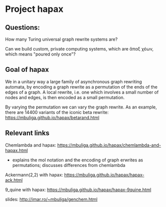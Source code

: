 # Project hapax

## Questions:

How many Turing universal graph rewrite systems are? 

Can we build custom, private computing systems, which are ἄπαξ χέων, which means "poured only once"?

## Goal of hapax

We in a unitary way a large family of asynchronous graph rewriting automata, by encoding a graph rewrite as a permutation of the ends of the edges of a graph. A local rewrite, i.e. one which involves a small number of nodes and edges, is then encoded as a small permutation. 

By varying the permutation we can vary the graph rewrite. As an example, there are 14400 variants of the iconic beta rewrite: 
https://mbuliga.github.io/hapax/betarand.html
 
 
 
 
## Relevant links

Chemlambda and hapax: https://mbuliga.github.io/hapax/chemlambda-and-hapax.html 

- explains the mol notation and the encoding of graph erwrites as permutations; discusses differences from chemlambda

Ackermann(2,2) with hapax: https://mbuliga.github.io/hapax/hapax-ack.html

9_quine with hapax: https://mbuliga.github.io/hapax/hapax-9quine.html

slides: http://imar.ro/~mbuliga/genchem.html


